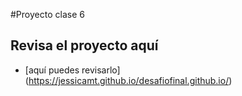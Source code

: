 #Proyecto clase 6

## Revisa el proyecto aquí

- [aquí puedes revisarlo] (https://jessicamt.github.io/desafiofinal.github.io/)
